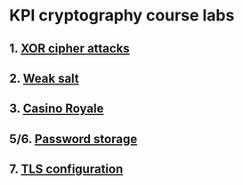 # KPI cryptography course labs 

## 1. **[XOR cipher attacks](https://github.com/fleischgewehr/crypto-labs/tree/master/xor_attacks)**

## 2. **[Weak salt](https://github.com/fleischgewehr/crypto-labs/tree/master/salsa)**

## 3. **[Casino Royale](https://github.com/fleischgewehr/crypto-labs/tree/master/casino_royale)**

## 5/6. **[Password storage](https://github.com/fleischgewehr/crypto-labs/tree/master/passwords)**

## 7. **[TLS configuration](https://github.com/fleischgewehr/crypto-labs/tree/master/tls)**
